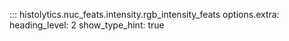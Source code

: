 ::: histolytics.nuc_feats.intensity.rgb_intensity_feats
    options.extra:
      heading_level: 2
      show_type_hint: true
